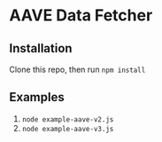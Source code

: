 # AAVE Data Fetcher

## Installation

Clone this repo, then run `npm install`

## Examples

1. `node example-aave-v2.js`
2. `node example-aave-v3.js`
